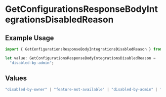 # GetConfigurationsResponseBodyIntegrationsDisabledReason

## Example Usage

```typescript
import { GetConfigurationsResponseBodyIntegrationsDisabledReason } from "@vercel/sdk/models/getconfigurationsop.js";

let value: GetConfigurationsResponseBodyIntegrationsDisabledReason =
  "disabled-by-admin";
```

## Values

```typescript
"disabled-by-owner" | "feature-not-available" | "disabled-by-admin" | "original-owner-left-the-team" | "account-plan-downgrade" | "original-owner-role-downgraded"
```